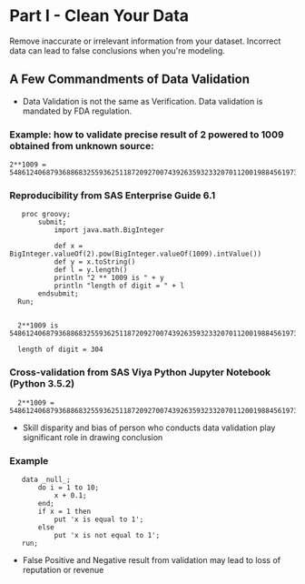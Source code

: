 # Part I - Clean Your Data
Remove inaccurate or irrelevant information from your dataset. Incorrect data can lead to false conclusions when you're modeling.

## A Few Commandments of Data Validation 
* Data Validation is not the same as Verification. Data validation is mandated by FDA regulation.

### Example: how to validate precise result of 2 powered to 1009 obtained from unknown source:
```
2**1009 = 5486124068793688683255936251187209270074392635932332070112001988456197381759672947165175699536362793613284725337872111744958183862744647903224103718245670299614498700719996264535590197791934024641512541262359795191593953928908168990292758500391456212260452596575509589842140073806143686060649302051520512
```

### Reproducibility from SAS Enterprise Guide 6.1  

```SAS
   proc groovy;
       submit;
           import java.math.BigInteger

           def x = BigInteger.valueOf(2).pow(BigInteger.valueOf(1009).intValue())
           def y = x.toString()
           def l = y.length()
           println "2 ** 1009 is " + y
           println "length of digit = " + l
       endsubmit;
  Run;
  
  
  2**1009 is 5486124068793688683255936251187209270074392635932332070112001988456197381759672947165175699536362793613284725337872111744958183862744647903224103718245670299614498700710006264535590197791934024641512541262359795191593953928908168990292758500391456212260452596575509589842140073806143686060649302051520512
  
  length of digit = 304
```

### Cross-validation from SAS Viya Python Jupyter Notebook (Python 3.5.2)

```
  2**1009 = 5486124068793688683255936251187209270074392635932332070112001988456197381759672947165175699536362793613284725337872111744958183862744647903224103718245670299614498700710006264535590197791934024641512541262359795191593953928908168990292758500391456212260452596575509589842140073806143686060649302051520512
```
* Skill disparity and bias of person who conducts data validation play significant role in drawing conclusion

### Example

```SAS
   data _null_;
       do i = 1 to 10;
           x + 0.1;
       end;
       if x = 1 then 
           put 'x is equal to 1';
       else
           put 'x is not equal to 1';
   run;
```
* False Positive and Negative result from validation may lead to loss of reputation or revenue
